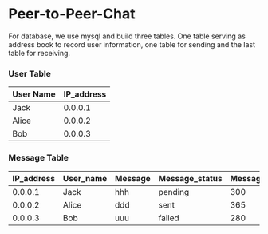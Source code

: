 # Peer-to-Peer-Chat

For database, we use mysql and build three tables. One table serving as address book to record user information, one table for sending and the last table for receiving.

### User Table
User Name| IP_address
-|-
Jack| 0.0.0.1
Alice | 0.0.0.2
Bob | 0.0.0.3

### Message Table
IP_address|      User_name|      Message|    Message_status | Message_time
-|-|-|-| -
0.0.0.1 | Jack | hhh | pending | 300 
0.0.0.2 | Alice | ddd | sent | 365
0.0.0.3 | Bob | uuu | failed | 280

